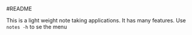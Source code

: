 #README

This is a light weight note taking applications. It has many features. Use ```notes -h``` to se the menu
